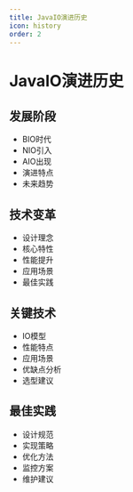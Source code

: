 ```yaml
---
title: JavaIO演进历史
icon: history
order: 2
---
```


# JavaIO演进历史

## 发展阶段
- BIO时代
- NIO引入
- AIO出现
- 演进特点
- 未来趋势

## 技术变革
- 设计理念
- 核心特性
- 性能提升
- 应用场景
- 最佳实践

## 关键技术
- IO模型
- 性能特点
- 应用场景
- 优缺点分析
- 选型建议

## 最佳实践
- 设计规范
- 实现策略
- 优化方法
- 监控方案
- 维护建议
